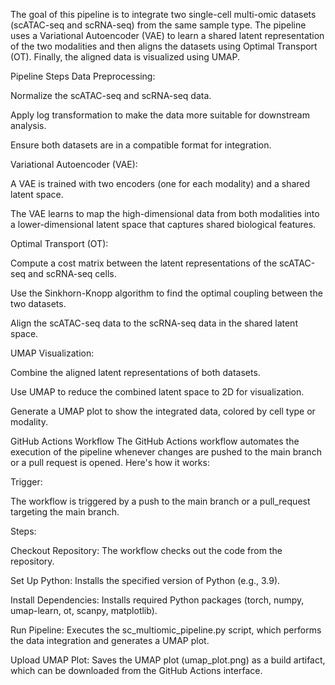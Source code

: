 
The goal of this pipeline is to integrate two single-cell multi-omic datasets (scATAC-seq and scRNA-seq) from the same sample type. The pipeline uses a Variational Autoencoder (VAE) to learn a shared latent representation of the two modalities and then aligns the datasets using Optimal Transport (OT). Finally, the aligned data is visualized using UMAP.

Pipeline Steps
Data Preprocessing:

Normalize the scATAC-seq and scRNA-seq data.

Apply log transformation to make the data more suitable for downstream analysis.

Ensure both datasets are in a compatible format for integration.

Variational Autoencoder (VAE):

A VAE is trained with two encoders (one for each modality) and a shared latent space.

The VAE learns to map the high-dimensional data from both modalities into a lower-dimensional latent space that captures shared biological features.

Optimal Transport (OT):

Compute a cost matrix between the latent representations of the scATAC-seq and scRNA-seq cells.

Use the Sinkhorn-Knopp algorithm to find the optimal coupling between the two datasets.

Align the scATAC-seq data to the scRNA-seq data in the shared latent space.

UMAP Visualization:

Combine the aligned latent representations of both datasets.

Use UMAP to reduce the combined latent space to 2D for visualization.

Generate a UMAP plot to show the integrated data, colored by cell type or modality.

GitHub Actions Workflow
The GitHub Actions workflow automates the execution of the pipeline whenever changes are pushed to the main branch or a pull request is opened. Here's how it works:

Trigger:

The workflow is triggered by a push to the main branch or a pull_request targeting the main branch.

Steps:

Checkout Repository: The workflow checks out the code from the repository.

Set Up Python: Installs the specified version of Python (e.g., 3.9).

Install Dependencies: Installs required Python packages (torch, numpy, umap-learn, ot, scanpy, matplotlib).

Run Pipeline: Executes the sc_multiomic_pipeline.py script, which performs the data integration and generates a UMAP plot.

Upload UMAP Plot: Saves the UMAP plot (umap_plot.png) as a build artifact, which can be downloaded from the GitHub Actions interface.


